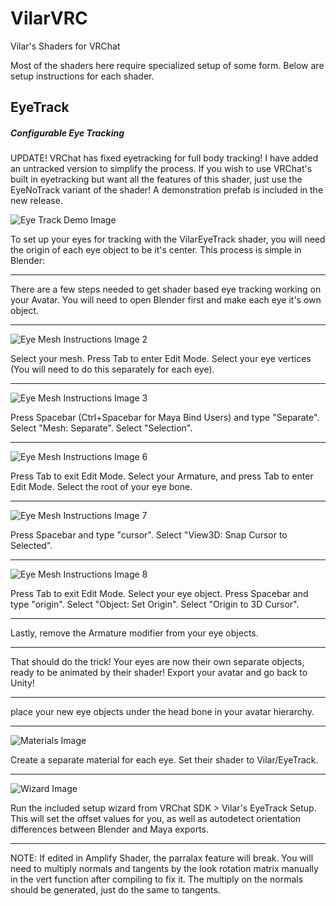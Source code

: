 # VilarVRC
Vilar's Shaders for VRChat

Most of the shaders here require specialized setup of some form. Below are setup instructions for each shader.

## EyeTrack
##### Configurable Eye Tracking

UPDATE! VRChat has fixed eyetracking for full body tracking! I have added an untracked version to simplify the process. If you wish to use VRChat's built in eyetracking but want all the features of this shader, just use the EyeNoTrack variant of the shader! A demonstration prefab is included in the new release.

![Eye Track Demo Image](/Media/eyetrackdemo.jpg)

To set up your eyes for tracking with the VilarEyeTrack shader, you will need the origin of each eye object to be it's center. This process is simple in Blender:

---
There are a few steps needed to get shader based eye tracking working on your Avatar. You will need to open Blender first and make each eye it's own object.

---
![Eye Mesh Instructions Image 2](/Media/eyemeshinstruct2.jpg)

Select your mesh. Press Tab to enter Edit Mode. Select your eye vertices (You will need to do this separately for each eye).

---
![Eye Mesh Instructions Image 3](/Media/eyemeshinstruct3.jpg)

Press Spacebar (Ctrl+Spacebar for Maya Bind Users) and type "Separate". Select "Mesh: Separate". Select "Selection".

---
![Eye Mesh Instructions Image 6](/Media/eyemeshinstruct6.jpg)

Press Tab to exit Edit Mode. Select your Armature, and press Tab to enter Edit Mode. Select the root of your eye bone.

---
![Eye Mesh Instructions Image 7](/Media/eyemeshinstruct7.jpg)

Press Spacebar and type "cursor". Select "View3D: Snap Cursor to Selected".

---
![Eye Mesh Instructions Image 8](/Media/eyemeshinstruct8.jpg)

Press Tab to exit Edit Mode. Select your eye object. Press Spacebar and type "origin". Select "Object: Set Origin". Select "Origin to 3D Cursor".

---
Lastly, remove the Armature modifier from your eye objects.

---
That should do the trick! Your eyes are now their own separate objects, ready to be animated by their shader!
Export your avatar and go back to Unity!

---
place your new eye objects under the head bone in your avatar hierarchy.

---
![Materials Image](/Media/eyematerials.jpg)

Create a separate material for each eye. Set their shader to Vilar/EyeTrack.

---
![Wizard Image](/Media/wizard.jpg)

Run the included setup wizard from VRChat SDK > Vilar's EyeTrack Setup. This will set the offset values for you, as well as autodetect orientation differences between Blender and Maya exports.

---
NOTE: If edited in Amplify Shader, the parralax feature will break. You will need to multiply normals and tangents by the look rotation matrix manually in the vert function after compiling to fix it. The multiply on the normals should be generated, just do the same to tangents.
